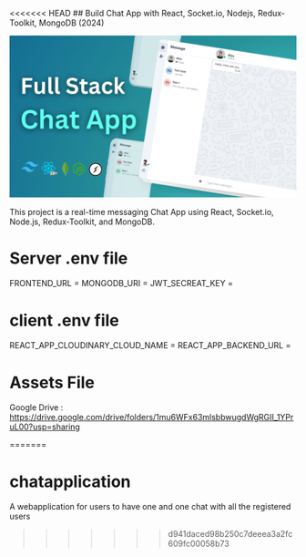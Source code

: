 <<<<<<< HEAD
﻿## Build Chat App with React, Socket.io, Nodejs, Redux-Toolkit, MongoDB (2024)

![Alt text](Full%20Stack%20Chat%20App.png?raw=true "Title")

This project is a real-time messaging Chat App using React, Socket.io, Node.js, Redux-Toolkit, and MongoDB.

# Server .env file

FRONTEND_URL = <Frontend URL>
MONGODB_URI  = <Mongodb URI>
JWT_SECREAT_KEY = <JWT Secreat Key>

# client .env file

REACT_APP_CLOUDINARY_CLOUD_NAME = <Cloudinary cloud name>
REACT_APP_BACKEND_URL = <Backend URL>

# Assets File
Google Drive : https://drive.google.com/drive/folders/1mu6WFx63mlsbbwugdWgRGII_1YPruL00?usp=sharing 






=======
# chatapplication
A webapplication for users to have one and one chat with all the registered users
>>>>>>> d941daced98b250c7deeea3a2fc609fc00058b73
